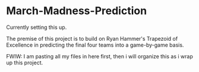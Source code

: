 # March-Madness-Prediction

Currently setting this up.

The premise of this project is to build on Ryan Hammer's Trapezoid of Excellence in predicting the final four teams into a game-by-game basis.

FWIW: I am pasting all my files in here first, then i will organize this as i wrap up this project.
